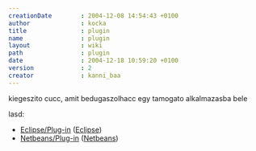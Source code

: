 ```yaml
---
creationDate        : 2004-12-08 14:54:43 +0100 
author              : kocka 
title               : plugin 
name                : plugin 
layout              : wiki 
path                : plugin 
date                : 2004-12-18 10:59:20 +0100 
version             : 2 
creator             : kanni_baa 
---
```

kiegeszito cucc, amit bedugaszolhacc egy tamogato alkalmazasba bele

lasd: 

*   [Eclipse/Plug-in](Eclipse/Plug-in.html) ([Eclipse](Eclipse.html))
*   [Netbeans/Plug-in](Missing.html) ([Netbeans](Netbeans.html))
